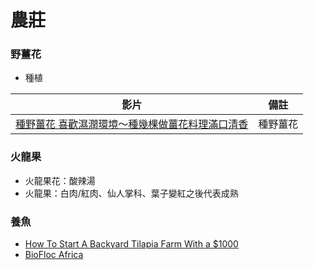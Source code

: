 # 農莊

### 野薑花
- 種植

|影片|備註|
|----|----|
|[種野薑花 喜歡濕潤環境～種幾棵做薑花料理滿口清香](https://www.youtube.com/watch?v=RnbWGFmgyks)|種野薑花|

### 火龍果
- 火龍果花：酸辣湯
- 火龍果：白肉/紅肉、仙人掌科、葉子變紅之後代表成熟

### 養魚
- [How To Start A Backyard Tilapia Farm With a $1000](https://www.youtube.com/watch?v=Wnmg_zgD59A)
- [BioFloc Africa](https://bioflocafrica.com/)
